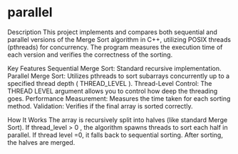 # parallel
Description
This project implements and compares both sequential and parallel versions of the Merge Sort algorithm in C++, utilizing POSIX threads (pthreads) for concurrency. The program measures the execution time of each version and verifies the correctness of the sorting.

Key Features
Sequential Merge Sort: Standard recursive implementation.
Parallel Merge Sort: Utilizes pthreads to sort subarrays concurrently up to a specified thread depth
( THREAD_LEVEL ).
Thread-Level Control: The THREAD LEVEL argument allows you to control how deep the threading goes.
Performance Measurement: Measures the time taken for each sorting method.
Validation: Verifies if the final array is sorted correctly.

How It Works
The array is recursively split into halves (like standard Merge Sort).
If thread_level > 0 , the algorithm spawns threads to sort each half in parallel.
If thread level =0, it falls back to sequential sorting.
After sorting, the halves are merged.
